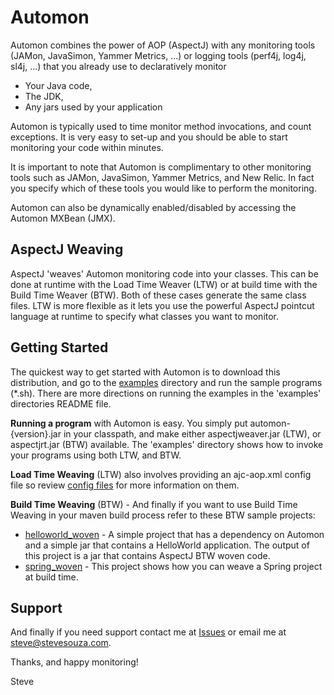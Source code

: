 # Automon
Automon combines the power of AOP (AspectJ) with any monitoring tools (JAMon, JavaSimon, Yammer Metrics, ...) or logging tools
(perf4j, log4j, sl4j, ...) that you already use to declaratively monitor

* Your Java code,
* The JDK,
* Any jars used by your application

Automon is typically used to time monitor method invocations, and count exceptions. It is very easy to set-up and you should
be able to start monitoring your code within minutes.

It is important to note that Automon is complimentary to other monitoring tools
such as JAMon, JavaSimon, Yammer Metrics, and New Relic.  In fact you specify which of these tools you would like to
perform the monitoring.

Automon can also be dynamically enabled/disabled by accessing the Automon MXBean (JMX).

AspectJ Weaving
-----------------------------------
AspectJ 'weaves' Automon monitoring code into your classes.  This can be done at runtime with the Load Time Weaver (LTW)
or at build time with the Build Time Weaver (BTW).  Both of these cases generate the same class files.  LTW is more flexible
as it lets you use the powerful AspectJ pointcut language at runtime to specify what classes you want to monitor.

Getting Started
-----------------------------------
The quickest way to get started with Automon is to download this distribution, and go to the [examples](https://github.com/stevensouza/automon/tree/master/examples)
directory and run the sample programs (*.sh).  There are more directions on running the examples in the 'examples' directories README file.

**Running a program** with Automon is easy.  You simply put automon-{version}.jar in your classpath, and make either aspectjweaver.jar (LTW),
or aspectjrt.jar (BTW) available.  The 'examples' directory shows how to invoke your programs using both LTW, and BTW.

**Load Time Weaving** (LTW) also involves providing an ajc-aop.xml config file so review [config files](https://github.com/stevensouza/automon/tree/master/examples/config)
for more information on them.

**Build Time Weaving** (BTW) - And finally if you want to use Build Time Weaving in your maven build process refer to these BTW sample projects:

* [helloworld_woven](https://github.com/stevensouza/automon/tree/master/helloworld_woven) - A simple project that
has a dependency on Automon and a simple jar that contains a HelloWorld application.  The output of this project is a jar
  that contains AspectJ BTW woven code.
* [spring_woven](https://github.com/stevensouza/automon/tree/master/spring_woven) - This project shows how you can weave a Spring
project at build time.

Support
-----------------------------------
And finally if you need support contact me at [Issues](https://github.com/stevensouza/automon/issues) or email me
at steve@stevesouza.com.

Thanks, and happy monitoring!

Steve